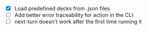 - [x] Load predefined decks from .json files
- [ ] Add better error traceability for action in the CLI
- [ ] next-turn doesn't work after the first time running it
